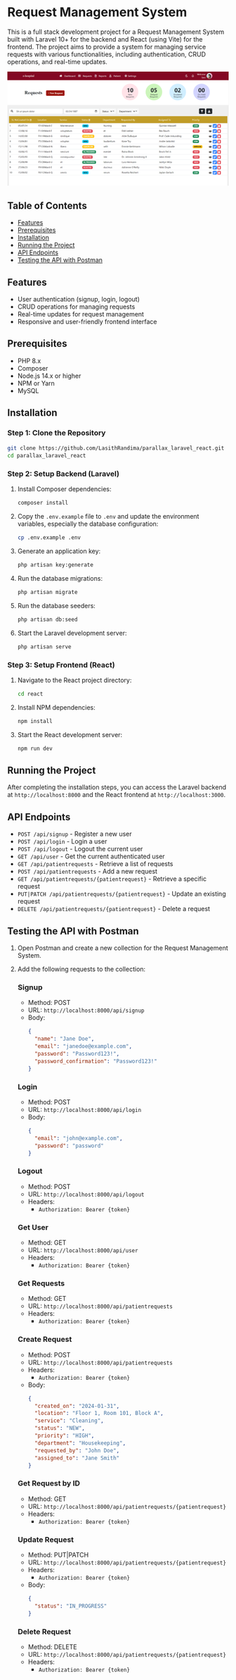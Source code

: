 

# Request Management System

This is a full stack development project for a Request Management System built with Laravel 10+ for the backend and React (using Vite) for the frontend. The project aims to provide a system for managing service requests with various functionalities, including authentication, CRUD operations, and real-time updates.

![E-Hospital Logo](public/E-Hospital.png)

## Table of Contents

- [Features](#features)
- [Prerequisites](#prerequisites)
- [Installation](#installation)
- [Running the Project](#running-the-project)
- [API Endpoints](#api-endpoints)
- [Testing the API with Postman](#testing-the-api-with-postman)

## Features

- User authentication (signup, login, logout)
- CRUD operations for managing requests
- Real-time updates for request management
- Responsive and user-friendly frontend interface

## Prerequisites

- PHP 8.x
- Composer
- Node.js 14.x or higher
- NPM or Yarn
- MySQL

## Installation

### Step 1: Clone the Repository

```bash
git clone https://github.com/LasithRandima/parallax_laravel_react.git
cd parallax_laravel_react
```

### Step 2: Setup Backend (Laravel)

1. Install Composer dependencies:

    ```bash
    composer install
    ```

2. Copy the `.env.example` file to `.env` and update the environment variables, especially the database configuration:

    ```bash
    cp .env.example .env
    ```

3. Generate an application key:

    ```bash
    php artisan key:generate
    ```

4. Run the database migrations:

    ```bash
    php artisan migrate
    ```
5. Run the database seeders:

    ```bash
    php artisan db:seed
    ```

5. Start the Laravel development server:

    ```bash
    php artisan serve
    ```

### Step 3: Setup Frontend (React)

1. Navigate to the React project directory:

    ```bash
    cd react
    ```

2. Install NPM dependencies:

    ```bash
    npm install
    ```

3. Start the React development server:

    ```bash
    npm run dev
    ```

## Running the Project

After completing the installation steps, you can access the Laravel backend at `http://localhost:8000` and the React frontend at `http://localhost:3000`.

## API Endpoints

- `POST /api/signup` - Register a new user
- `POST /api/login` - Login a user
- `POST /api/logout` - Logout the current user
- `GET /api/user` - Get the current authenticated user
- `GET /api/patientrequests` - Retrieve a list of requests
- `POST /api/patientrequests` - Add a new request
- `GET /api/patientrequests/{patientrequest}` - Retrieve a specific request
- `PUT|PATCH /api/patientrequests/{patientrequest}` - Update an existing request
- `DELETE /api/patientrequests/{patientrequest}` - Delete a request

## Testing the API with Postman

1. Open Postman and create a new collection for the Request Management System.

2. Add the following requests to the collection:

    ### Signup
    - Method: POST
    - URL: `http://localhost:8000/api/signup`
    - Body: 
      ```json
      {
        "name": "Jane Doe",
        "email": "janedoe@example.com",
        "password": "Password123!",
        "password_confirmation": "Password123!"
      }
      ```

    ### Login
    - Method: POST
    - URL: `http://localhost:8000/api/login`
    - Body: 
      ```json
      {
        "email": "john@example.com",
        "password": "password"
      }
      ```

    ### Logout
    - Method: POST
    - URL: `http://localhost:8000/api/logout`
    - Headers:
      - `Authorization: Bearer {token}`

    ### Get User
    - Method: GET
    - URL: `http://localhost:8000/api/user`
    - Headers:
      - `Authorization: Bearer {token}`

    ### Get Requests
    - Method: GET
    - URL: `http://localhost:8000/api/patientrequests`
    - Headers:
      - `Authorization: Bearer {token}`

    ### Create Request
    - Method: POST
    - URL: `http://localhost:8000/api/patientrequests`
    - Headers:
      - `Authorization: Bearer {token}`
    - Body:
      ```json
      {
        "created_on": "2024-01-31",
        "location": "Floor 1, Room 101, Block A",
        "service": "Cleaning",
        "status": "NEW",
        "priority": "HIGH",
        "department": "Housekeeping",
        "requested_by": "John Doe",
        "assigned_to": "Jane Smith"
      }
      ```

    ### Get Request by ID
    - Method: GET
    - URL: `http://localhost:8000/api/patientrequests/{patientrequest}`
    - Headers:
      - `Authorization: Bearer {token}`

    ### Update Request
    - Method: PUT|PATCH
    - URL: `http://localhost:8000/api/patientrequests/{patientrequest}`
    - Headers:
      - `Authorization: Bearer {token}`
    - Body:
      ```json
      {
        "status": "IN_PROGRESS"
      }
      ```

    ### Delete Request
    - Method: DELETE
    - URL: `http://localhost:8000/api/patientrequests/{patientrequest}`
    - Headers:
      - `Authorization: Bearer {token}`
